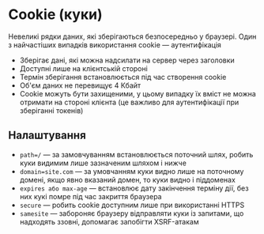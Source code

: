 # Cookie (куки)

Невеликі рядки даних, які зберігаються безпосередньо у браузері. Один з найчастіших випадків використання cookie — аутентифікація

-   Зберігає дані, які можна надсилати на сервер через заголовки
-   Доступні лише на клієнтській стороні
-   Термін зберігання встановлюється під час створення cookie
-   Об'єм даних не перевищує 4 Кбайт
-   Cookie можуть бути захищеними, у цьому випадку їх вміст не можна отримати на стороні клієнта (це важливо для аутентифікації при зберіганні токенів)

## Налаштування

-   `path=/` — за замовчуванням встановлюється поточний шлях, робить куки видимим лише зазначеним шляхом і нижче
-   `domain=site.com` — за умовчанням куки видно лише на поточному домені, якщо явно вказаний домен, то куки видно і піддоменах
-   `expires або max-age` — встановлює дату закінчення терміну дії, без них кукі помре під час закриття браузера
-   `secure` — робить cookie доступним лише при використанні HTTPS
-   `samesite` — забороняє браузеру відправляти куки із запитами, що надходять ззовні, допомагає запобігти XSRF-атакам
